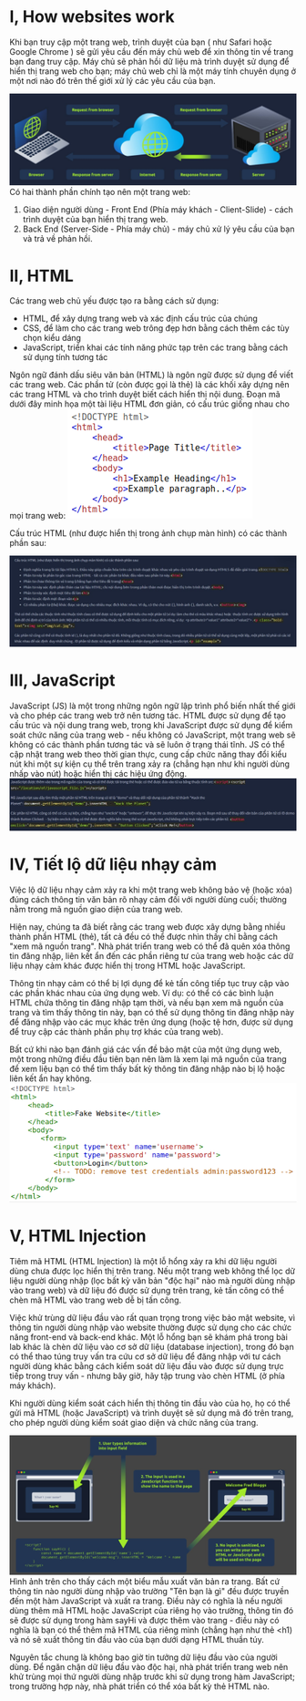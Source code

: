 # **I, How websites work**
Khi bạn truy cập một trang web, trình duyệt của bạn ( như Safari hoặc Google Chrome ) sẽ gửi yêu cầu đến máy chủ web để xin thông tin về trang bạn đang truy cập. Máy chủ sẽ phản hồi dữ liệu mà trình duyệt sử dụng để hiển thị trang web cho bạn; máy chủ web chỉ là một máy tính chuyên dụng ở một nơi nào đó trên thế giới xử lý các yêu cầu của bạn.

![](./images/work.jpg)
Có hai thành phần chính tạo nên một trang web:

1. Giao diện người dùng - Front End (Phía máy khách - Client-Slide) - cách trình duyệt của bạn hiển thị trang web.
2. Back End (Server-Side - Phía máy chủ) - máy chủ xử lý yêu cầu của bạn và trả về phản hồi.

# **II, HTML**

Các trang web chủ yếu được tạo ra bằng cách sử dụng:
- HTML, để xây dựng trang web và xác định cấu trúc của chúng
- CSS, để làm cho các trang web trông đẹp hơn bằng cách thêm các tùy chọn kiểu dáng
- JavaScript, triển khai các tính năng phức tạp trên các trang bằng cách sử dụng tính tương tác

Ngôn ngữ đánh dấu siêu văn bản (HTML) là ngôn ngữ được sử dụng để viết các trang web. Các phần tử (còn được gọi là thẻ) là các khối xây dựng nên các trang HTML và cho trình duyệt biết cách hiển thị nội dung. Đoạn mã dưới đây minh họa một tài liệu HTML đơn giản, có cấu trúc giống nhau cho mọi trang web:
![](./images/example_html.png)


Cấu trúc HTML (như được hiển thị trong ảnh chụp màn hình) có các thành phần sau:

![](./images/html.jpg)

# **III, JavaScript**
JavaScript (JS) là một trong những ngôn ngữ lập trình phổ biến nhất thế giới và cho phép các trang web trở nên tương tác. HTML được sử dụng để tạo cấu trúc và nội dung trang web, trong khi JavaScript được sử dụng để kiểm soát chức năng của trang web - nếu không có JavaScript, một trang web sẽ không có các thành phần tương tác và sẽ luôn ở trạng thái tĩnh. JS có thể cập nhật trang web theo thời gian thực, cung cấp chức năng thay đổi kiểu nút khi một sự kiện cụ thể trên trang xảy ra (chẳng hạn như khi người dùng nhấp vào nút) hoặc hiển thị các hiệu ứng động.
![](./images/JS.jpg)

# **IV, Tiết lộ dữ liệu nhạy cảm**
Việc lộ dữ liệu nhạy cảm xảy ra khi một trang web không bảo vệ (hoặc xóa) đúng cách thông tin văn bản rõ nhạy cảm đối với người dùng cuối; thường nằm trong mã nguồn giao diện của trang web.

Hiện nay, chúng ta đã biết rằng các trang web được xây dựng bằng nhiều thành phần HTML (thẻ), tất cả đều có thể được nhìn thấy chỉ bằng cách "xem mã nguồn trang". Nhà phát triển trang web có thể đã quên xóa thông tin đăng nhập, liên kết ẩn đến các phần riêng tư của trang web hoặc các dữ liệu nhạy cảm khác được hiển thị trong HTML hoặc JavaScript.

Thông tin nhạy cảm có thể bị lợi dụng để kẻ tấn công tiếp tục truy cập vào các phần khác nhau của ứng dụng web. Ví dụ: có thể có các bình luận HTML chứa thông tin đăng nhập tạm thời, và nếu bạn xem mã nguồn của trang và tìm thấy thông tin này, bạn có thể sử dụng thông tin đăng nhập này để đăng nhập vào các mục khác trên ứng dụng (hoặc tệ hơn, được sử dụng để truy cập các thành phần phụ trợ khác của trang web).

Bất cứ khi nào bạn đánh giá các vấn đề bảo mật của một ứng dụng web, một trong những điều đầu tiên bạn nên làm là xem lại mã nguồn của trang để xem liệu bạn có thể tìm thấy bất kỳ thông tin đăng nhập nào bị lộ hoặc liên kết ẩn hay không.
![](./images/html_source.png)

# **V, HTML Injection**
Tiêm mã HTML (HTML Injection) là một lỗ hổng xảy ra khi dữ liệu người dùng chưa được lọc hiển thị trên trang.  Nếu một trang web không thể lọc dữ liệu người dùng nhập (lọc bất kỳ văn bản "độc hại" nào mà người dùng nhập vào trang web) và dữ liệu đó được sử dụng trên trang, kẻ tấn công có thể chèn mã HTML vào trang web dễ bị tấn công.

Việc khử trùng dữ liệu đầu vào rất quan trọng trong việc bảo mật website, vì thông tin người dùng nhập vào website thường được sử dụng cho các chức năng front-end và back-end khác. Một lỗ hổng bạn sẽ khám phá trong bài lab khác là chèn dữ liệu vào cơ sở dữ liệu (database injection), trong đó bạn có thể thao túng truy vấn tra cứu cơ sở dữ liệu để đăng nhập với tư cách người dùng khác bằng cách kiểm soát dữ liệu đầu vào được sử dụng trực tiếp trong truy vấn - nhưng bây giờ, hãy tập trung vào chèn HTML (ở phía máy khách).

Khi người dùng kiểm soát cách hiển thị thông tin đầu vào của họ, họ có thể gửi mã HTML (hoặc JavaScript) và trình duyệt sẽ sử dụng mã đó trên trang, cho phép người dùng kiểm soát giao diện và chức năng của trang.

![](./images/htmlin.jpg)
Hình ảnh trên cho thấy cách một biểu mẫu xuất văn bản ra trang. Bất cứ thông tin nào người dùng nhập vào trường "Tên bạn là gì" đều được truyền đến một hàm JavaScript và xuất ra trang. Điều này có nghĩa là nếu người dùng thêm mã HTML hoặc JavaScript của riêng họ vào trường, thông tin đó sẽ được sử dụng trong hàm sayHi và được thêm vào trang - điều này có nghĩa là bạn có thể thêm mã HTML của riêng mình (chẳng hạn như thẻ <h1) và nó sẽ xuất thông tin đầu vào của bạn dưới dạng HTML thuần túy.

Nguyên tắc chung là không bao giờ tin tưởng dữ liệu đầu vào của người dùng. Để ngăn chặn dữ liệu đầu vào độc hại, nhà phát triển trang web nên khử trùng mọi thứ người dùng nhập trước khi sử dụng trong hàm JavaScript; trong trường hợp này, nhà phát triển có thể xóa bất kỳ thẻ HTML nào.